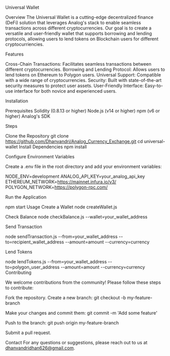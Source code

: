 Universal Wallet

Overview
The Universal Wallet is a cutting-edge decentralized finance (DeFi) solution that leverages Analog's stack to enable seamless transactions across different cryptocurrencies. Our goal is to create a versatile and user-friendly wallet that supports borrowing and lending protocols, allowing users to lend tokens on Blockchain users for different cryptocurriencies.

Features

Cross-Chain Transactions: Facilitates seamless transactions between different cryptocurrencies.
Borrowing and Lending Protocol: Allows users to lend tokens on Ethereum to Polygon users.
Universal Support: Compatible with a wide range of cryptocurrencies.
Security: Built with state-of-the-art security measures to protect user assets.
User-Friendly Interface: Easy-to-use interface for both novice and experienced users.

Installation

Prerequisites
Solidity (0.8.13 or higher)
Node.js (v14 or higher)
npm (v6 or higher)
Analog's SDK

Steps

Clone the Repository
git clone https://github.com/Dhanvandri/Analog_Currency_Exchange.git
cd universal-wallet
Install Dependencies
npm install

Configure Environment Variables

Create a .env file in the root directory and add your environment variables:


NODE_ENV=development
ANALOG_API_KEY=your_analog_api_key
ETHEREUM_NETWORK=https://mainnet.infura.io/v3/
POLYGON_NETWORK=https://polygon-rpc.com/

Run the Application

npm start
Usage
Create a Wallet
node createWallet.js

Check Balance
node checkBalance.js --wallet=your_wallet_address

Send Transaction

node sendTransaction.js --from=your_wallet_address --to=recipient_wallet_address --amount=amount --currency=currency

Lend Tokens

node lendTokens.js --from=your_wallet_address --to=polygon_user_address --amount=amount --currency=currency
Contributing

We welcome contributions from the community! Please follow these steps to contribute:

Fork the repository.
Create a new branch: git checkout -b my-feature-branch

Make your changes and commit them: git commit -m 'Add some feature'

Push to the branch: git push origin my-feature-branch

Submit a pull request.


Contact
For any questions or suggestions, please reach out to us at dhanvandridhan626@gmail.com.
